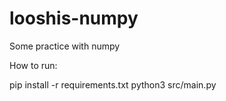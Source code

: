 # looshis-numpy

Some practice with numpy

How to run:

pip install -r requirements.txt
python3 src/main.py
